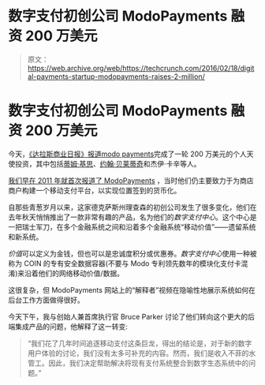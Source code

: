 # 数字支付初创公司 ModoPayments 融资 200 万美元 

> 原文：<https://web.archive.org/web/https://techcrunch.com/2016/02/18/digital-payments-startup-modopayments-raises-2-million/>

# 数字支付初创公司 ModoPayments 融资 200 万美元

今天，[《达拉斯商业日报》报道](https://web.archive.org/web/20221007062615/http://www.bizjournals.com/dallas/blog/techflash/2016/02/exclusiverichardson-startup-raises-2m-investment.html)[modo payments](https://web.archive.org/web/20221007062615/https://modopayments.com/)完成了一轮 200 万美元的个人天使投资，其中包括[蒂姆·基思](https://web.archive.org/web/20221007062615/http://www.texascentral.com/tim-keith/)、[约翰·贝莱蒂奇](https://web.archive.org/web/20221007062615/http://www.oakinv.com/team/california/john-beletic)和杰伊·卡辛等人。

[我们早在 2011 年就首次报道了 ModoPayments](https://web.archive.org/web/20221007062615/https://beta.techcrunch.com/2011/08/29/will-modopayments-finally-monetize-check-in/) ，当时他们仍主要致力于为商店商户构建一个移动支付平台，以实现位置签到的货币化。

自那些青葱岁月以来，这家德克萨斯州理查森的初创公司发生了很多变化，他们在去年秋天悄悄推出了一款非常有趣的产品，名为他们的*数字支付中心*。这个中心是一把瑞士军刀，在多个金融系统之间和沿着多个金融系统“移动价值”——遗留系统和新系统。

*价值*可以定义为金钱，但也可以是忠诚度积分或优惠券。*数字支付中心*使用一种被称为 COIN 的专有安全数据容器(不要与 Modo 专利领先数年的模块化支付卡混淆)来沿着他们的网络移动价值/数据。

这很复杂，但 ModoPayments 网站上的“解释者”视频在隐喻性地展示系统如何在后台工作方面做得很好。

今天下午，我与创始人兼首席执行官 Bruce Parker 讨论了他们转向这个更大的后端集成产品的问题，他解释了这一转变:

> “我们花了几年时间追逐移动支付这条巨龙，得出的结论是，对于新的数字用户体验的讨论，我们没有太多可补充的内容。然而，我们是收入不菲的水管工。因此，我们决定帮助解决将现有支付系统整合到数字生态系统中的问题。”